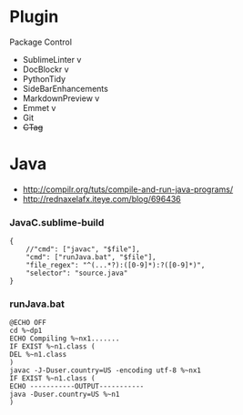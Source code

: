 Plugin
======
Package Control

- SublimeLinter           v
- DocBlockr               v
- PythonTidy
- SideBarEnhancements
- MarkdownPreview         v
- Emmet                   v
- Git
- <del>CTag</del>


Java
====
- http://compilr.org/tuts/compile-and-run-java-programs/
- http://rednaxelafx.iteye.com/blog/696436


### JavaC.sublime-build

    {
        //"cmd": ["javac", "$file"],
        "cmd": ["runJava.bat", "$file"],
        "file_regex": "^(...*?):([0-9]*):?([0-9]*)",
        "selector": "source.java"
    }


### runJava.bat

    @ECHO OFF
    cd %~dp1
    ECHO Compiling %~nx1.......
    IF EXIST %~n1.class (
    DEL %~n1.class
    )
    javac -J-Duser.country=US -encoding utf-8 %~nx1
    IF EXIST %~n1.class (
    ECHO -----------OUTPUT-----------
    java -Duser.country=US %~n1
    )
